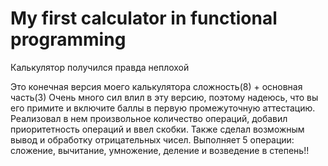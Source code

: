 # My first calculator in functional programming

Калькулятор получился правда неплохой

Это конечная версия моего калькулятора сложность(8) + основная часть(3)
Очень много сил влил в эту версию, поэтому надеюсь, что вы его примите и включите баллы в первую промежуточную аттестацию. Реализовал в нем произвольное количество операций, добавил приоритетность операций и ввел скобки. Также сделал возможным вывод и обработку отрицательных чисел. Выполняет 5 операции: сложение, вычитание, умножение, деление и возведение в степень!!
